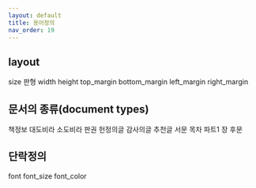 ```yaml
---
layout: default
title: 용어정의
nav_order: 19
---
```



## layout

size 판형
width
height
top_margin
bottom_margin
left_margin
right_margin

## 문서의 종류(document types)
책정보
대도비라
소도비라
판권
헌정의글
감사의글
추천글
서문
목차
파트1
장
후문

## 단락정의
font
font_size
font_color
